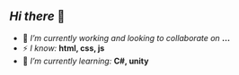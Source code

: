 ## *Hi there* 👋

- 🔭 *I’m currently working and looking to collaborate on* **...**
- ⚡ *I know:*  **html, css, js**
- 🌱 *I’m currently learning:*  **C#, unity**
